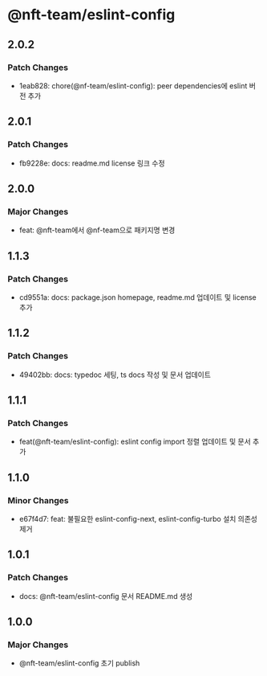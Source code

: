 # @nft-team/eslint-config

## 2.0.2

### Patch Changes

- 1eab828: chore(@nf-team/eslint-config): peer dependencies에 eslint 버전 추가

## 2.0.1

### Patch Changes

- fb9228e: docs: readme.md license 링크 수정

## 2.0.0

### Major Changes

- feat: @nft-team에서 @nf-team으로 패키지명 변경

## 1.1.3

### Patch Changes

- cd9551a: docs: package.json homepage, readme.md 업데이트 및 license 추가

## 1.1.2

### Patch Changes

- 49402bb: docs: typedoc 세팅, ts docs 작성 및 문서 업데이트

## 1.1.1

### Patch Changes

- feat(@nft-team/eslint-config): eslint config import 정렬 업데이트 및 문서 추가

## 1.1.0

### Minor Changes

- e67f4d7: feat: 불필요한 eslint-config-next, eslint-config-turbo 설치 의존성 제거

## 1.0.1

### Patch Changes

- docs: @nft-team/eslint-config 문서 README.md 생성

## 1.0.0

### Major Changes

- @nft-team/eslint-config 초기 publish
